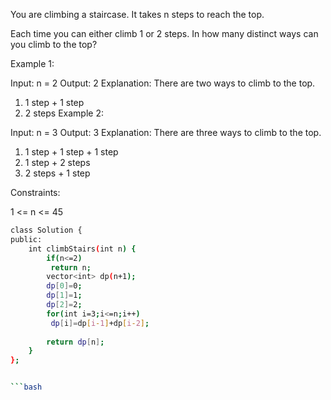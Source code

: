  
You are climbing a staircase. It takes n steps to reach the top.

Each time you can either climb 1 or 2 steps. In how many distinct ways can you climb to the top?

 

Example 1:

Input: n = 2
Output: 2
Explanation: There are two ways to climb to the top.
1. 1 step + 1 step
2. 2 steps
Example 2:

Input: n = 3
Output: 3
Explanation: There are three ways to climb to the top.
1. 1 step + 1 step + 1 step
2. 1 step + 2 steps
3. 2 steps + 1 step
 

Constraints:

1 <= n <= 45



```bash
class Solution {
public:
    int climbStairs(int n) {
        if(n<=2)
         return n;
        vector<int> dp(n+1);
        dp[0]=0;
        dp[1]=1;
        dp[2]=2;
        for(int i=3;i<=n;i++)
         dp[i]=dp[i-1]+dp[i-2];
        
        return dp[n];
    }
};


```bash
